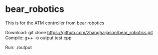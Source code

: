 # bear_robotics
This is for the ATM controller from bear robotics


Download: git clone https://github.com/zhanghaijason/bear_robotics.git
Compile: g++ -o output test.cpp

Run: ./output
